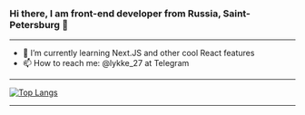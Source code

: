 ### Hi there, I am front-end developer from Russia, Saint-Petersburg 👋

<hr />

- 🌱 I’m currently learning Next.JS and other cool React features
- 📫 How to reach me: @lykke_27 at Telegram

<hr />

[![Top Langs](https://github-readme-stats.vercel.app/api/top-langs/?username=lykke27&layout=compact)](https://github.com/anuraghazra/github-readme-stats)

<hr />
